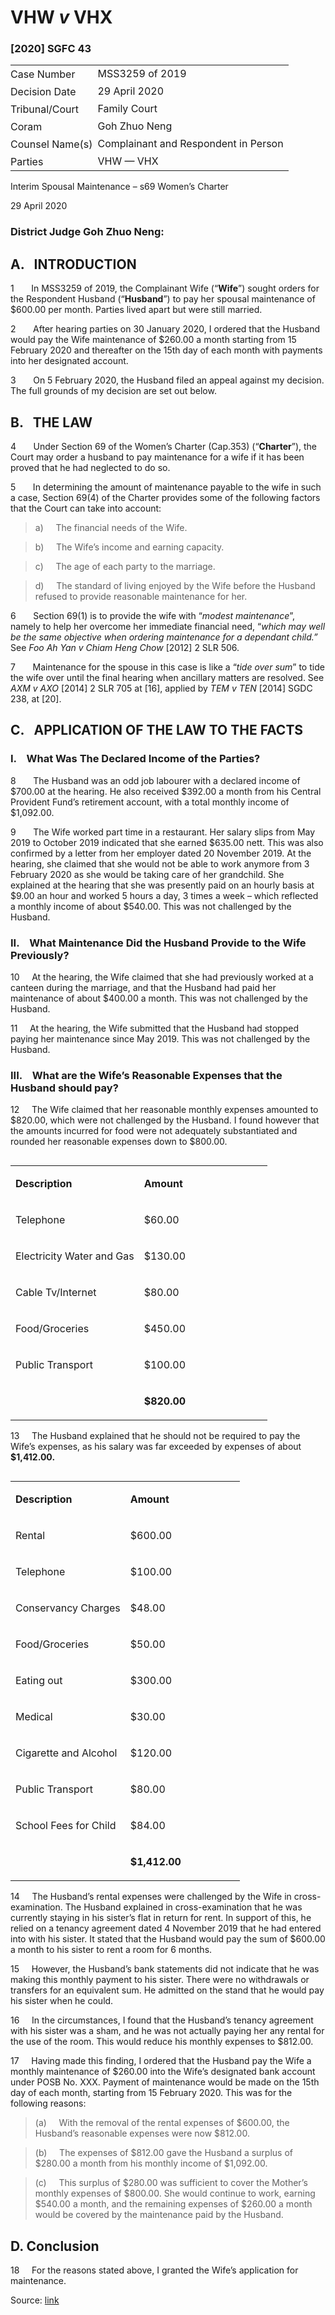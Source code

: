 <style>.footnotes::before { content: "Footnotes:"; }</style>
# VHW _v_ VHX  

### \[2020\] SGFC 43

<table id="info-table"><tbody><tr class="info-row"><td class="txt-label" style="padding: 4px 0px; white-space: nowrap" valign="top">Case Number</td><td class="txt-body">MSS3259 of 2019</td></tr><tr class="info-row"><td class="txt-label" style="padding: 4px 0px; white-space: nowrap" valign="top">Decision Date</td><td class="txt-body">29 April 2020</td></tr><tr class="info-row"><td class="txt-label" style="padding: 4px 0px; white-space: nowrap" valign="top">Tribunal/Court</td><td class="txt-body">Family Court</td></tr><tr class="info-row"><td class="txt-label" style="padding: 4px 0px; white-space: nowrap" valign="top">Coram</td><td class="txt-body">Goh Zhuo Neng</td></tr><tr class="info-row"><td class="txt-label" style="padding: 4px 0px; white-space: nowrap" valign="top">Counsel Name(s)</td><td class="txt-body">Complainant and Respondent in Person</td></tr><tr class="info-row"><td class="txt-label" style="padding: 4px 0px; white-space: nowrap" valign="top">Parties</td><td class="txt-body">VHW — VHX</td></tr></tbody></table>

Interim Spousal Maintenance – s69 Women’s Charter

29 April 2020

### District Judge Goh Zhuo Neng:

## A.   INTRODUCTION

1       In MSS3259 of 2019, the Complainant Wife (“**Wife**”) sought orders for the Respondent Husband (“**Husband**”) to pay her spousal maintenance of $600.00 per month. Parties lived apart but were still married.

2       After hearing parties on 30 January 2020, I ordered that the Husband would pay the Wife maintenance of $260.00 a month starting from 15 February 2020 and thereafter on the 15th day of each month with payments into her designated account.

3       On 5 February 2020, the Husband filed an appeal against my decision. The full grounds of my decision are set out below.

## B.   THE LAW

4       Under Section 69 of the Women’s Charter (Cap.353) (“**Charter**”), the Court may order a husband to pay maintenance for a wife if it has been proved that he had neglected to do so.

5       In determining the amount of maintenance payable to the wife in such a case, Section 69(4) of the Charter provides some of the following factors that the Court can take into account:

> a)     The financial needs of the Wife.

> b)     The Wife’s income and earning capacity.

> c)     The age of each party to the marriage.

> d)     The standard of living enjoyed by the Wife before the Husband refused to provide reasonable maintenance for her.

6       Section 69(1) is to provide the wife with “_modest maintenance_”, namely to help her overcome her immediate financial need, “_which may well be the same objective when ordering maintenance for a dependant child.”_ See _Foo Ah Yan v Chiam Heng Chow_ <span class="citation">\[2012\] 2 SLR 506</span>.

7       Maintenance for the spouse in this case is like a “_tide over sum_” to tide the wife over until the final hearing when ancillary matters are resolved. See _AXM v AXO_ <span class="citation">\[2014\] 2 SLR 705</span> at \[16\], applied by _TEM v TEN_ <span class="citation">\[2014\] SGDC 238</span>, at \[20\].

## C.   APPLICATION OF THE LAW TO THE FACTS

### I.    What Was The Declared Income of the Parties?

8       The Husband was an odd job labourer with a declared income of $700.00 at the hearing. He also received $392.00 a month from his Central Provident Fund’s retirement account, with a total monthly income of $1,092.00.

9       The Wife worked part time in a restaurant. Her salary slips from May 2019 to October 2019 indicated that she earned $635.00 nett. This was also confirmed by a letter from her employer dated 20 November 2019. At the hearing, she claimed that she would not be able to work anymore from 3 February 2020 as she would be taking care of her grandchild. She explained at the hearing that she was presently paid on an hourly basis at $9.00 an hour and worked 5 hours a day, 3 times a week – which reflected a monthly income of about $540.00. This was not challenged by the Husband.

### II.    What Maintenance Did the Husband Provide to the Wife Previously?

10     At the hearing, the Wife claimed that she had previously worked at a canteen during the marriage, and that the Husband had paid her maintenance of about $400.00 a month. This was not challenged by the Husband.

11     At the hearing, the Wife submitted that the Husband had stopped paying her maintenance since May 2019. This was not challenged by the Husband.

### III.    What are the Wife’s Reasonable Expenses that the Husband should pay?

12     The Wife claimed that her reasonable monthly expenses amounted to $820.00, which were not challenged by the Husband. I found however that the amounts incurred for food were not adequately substantiated and rounded her reasonable expenses down to $800.00.

<table align="left" cellpadding="0" cellspacing="0" class="Judg-2-tblr" frame="all" pgwide="1"><colgroup><col width="50%"> <col width="50%"> </colgroup><tbody><tr><td align="left" class="br" rowspan="1" valign="top"><p align="justify" class="Table-Para-1"><b>Description</b></p></td><td align="left" class="b" rowspan="1" valign="top"><p align="justify" class="Table-Para-1"><b>Amount</b></p></td></tr><tr><td align="left" class="br" rowspan="1" valign="top"><p align="justify" class="Table-Para-1">Telephone</p></td><td align="left" class="b" rowspan="1" valign="top"><p align="justify" class="Table-Para-1">$60.00</p></td></tr><tr><td align="left" class="br" rowspan="1" valign="top"><p align="justify" class="Table-Para-1">Electricity Water and Gas</p></td><td align="left" class="b" rowspan="1" valign="top"><p align="justify" class="Table-Para-1">$130.00</p></td></tr><tr><td align="left" class="br" rowspan="1" valign="top"><p align="justify" class="Table-Para-1">Cable Tv/Internet</p></td><td align="left" class="b" rowspan="1" valign="top"><p align="justify" class="Table-Para-1">$80.00</p></td></tr><tr><td align="left" class="br" rowspan="1" valign="top"><p align="justify" class="Table-Para-1">Food/Groceries</p></td><td align="left" class="b" rowspan="1" valign="top"><p align="justify" class="Table-Para-1">$450.00</p></td></tr><tr><td align="left" class="br" rowspan="1" valign="top"><p align="justify" class="Table-Para-1">Public Transport</p></td><td align="left" class="b" rowspan="1" valign="top"><p align="justify" class="Table-Para-1">$100.00</p></td></tr><tr><td align="left" class="r" rowspan="1" valign="top"><p align="justify" class="Table-Para-1">&nbsp;</p></td><td align="left" class="" rowspan="1" valign="top"><p align="justify" class="Table-Para-1"><b>$820.00</b></p></td></tr></tbody></table>

  
  

13     The Husband explained that he should not be required to pay the Wife’s expenses, as his salary was far exceeded by expenses of about **$1,412.00.**

<table align="left" cellpadding="0" cellspacing="0" class="Judg-2-tblr" frame="all" pgwide="1"><colgroup><col width="50%"> <col width="50%"> </colgroup><tbody><tr><td align="left" class="br" rowspan="1" valign="top"><p align="justify" class="Table-Para-1"><b>Description</b></p></td><td align="left" class="b" rowspan="1" valign="top"><p align="justify" class="Table-Para-1"><b>Amount</b></p></td></tr><tr><td align="left" class="br" rowspan="1" valign="top"><p align="justify" class="Table-Para-1">Rental</p></td><td align="left" class="b" rowspan="1" valign="top"><p align="justify" class="Table-Para-1">$600.00</p></td></tr><tr><td align="left" class="br" rowspan="1" valign="top"><p align="justify" class="Table-Para-1">Telephone</p></td><td align="left" class="b" rowspan="1" valign="top"><p align="justify" class="Table-Para-1">$100.00</p></td></tr><tr><td align="left" class="br" rowspan="1" valign="top"><p align="justify" class="Table-Para-1">Conservancy Charges</p></td><td align="left" class="b" rowspan="1" valign="top"><p align="justify" class="Table-Para-1">$48.00</p></td></tr><tr><td align="left" class="br" rowspan="1" valign="top"><p align="justify" class="Table-Para-1">Food/Groceries</p></td><td align="left" class="b" rowspan="1" valign="top"><p align="justify" class="Table-Para-1">$50.00</p></td></tr><tr><td align="left" class="br" rowspan="1" valign="top"><p align="justify" class="Table-Para-1">Eating out</p></td><td align="left" class="b" rowspan="1" valign="top"><p align="justify" class="Table-Para-1">$300.00</p></td></tr><tr><td align="left" class="br" rowspan="1" valign="top"><p align="justify" class="Table-Para-1">Medical</p></td><td align="left" class="b" rowspan="1" valign="top"><p align="justify" class="Table-Para-1">$30.00</p></td></tr><tr><td align="left" class="br" rowspan="1" valign="top"><p align="justify" class="Table-Para-1">Cigarette and Alcohol</p></td><td align="left" class="b" rowspan="1" valign="top"><p align="justify" class="Table-Para-1">$120.00</p></td></tr><tr><td align="left" class="br" rowspan="1" valign="top"><p align="justify" class="Table-Para-1">Public Transport</p></td><td align="left" class="b" rowspan="1" valign="top"><p align="justify" class="Table-Para-1">$80.00</p></td></tr><tr><td align="left" class="br" rowspan="1" valign="top"><p align="justify" class="Table-Para-1">School Fees for Child</p></td><td align="left" class="b" rowspan="1" valign="top"><p align="justify" class="Table-Para-1">$84.00</p></td></tr><tr><td align="left" class="r" rowspan="1" valign="top"><p align="justify" class="Table-Para-1">&nbsp;</p></td><td align="left" class="" rowspan="1" valign="top"><p align="justify" class="Table-Para-1"><b>$1,412.00</b></p></td></tr></tbody></table>

  
  

14     The Husband’s rental expenses were challenged by the Wife in cross-examination. The Husband explained in cross-examination that he was currently staying in his sister’s flat in return for rent. In support of this, he relied on a tenancy agreement dated 4 November 2019 that he had entered into with his sister. It stated that the Husband would pay the sum of $600.00 a month to his sister to rent a room for 6 months.

15     However, the Husband’s bank statements did not indicate that he was making this monthly payment to his sister. There were no withdrawals or transfers for an equivalent sum. He admitted on the stand that he would pay his sister when he could.

16     In the circumstances, I found that the Husband’s tenancy agreement with his sister was a sham, and he was not actually paying her any rental for the use of the room. This would reduce his monthly expenses to $812.00.

17     Having made this finding, I ordered that the Husband pay the Wife a monthly maintenance of $260.00 into the Wife’s designated bank account under POSB No. XXX. Payment of maintenance would be made on the 15th day of each month, starting from 15 February 2020. This was for the following reasons:

> (a)     With the removal of the rental expenses of $600.00, the Husband’s reasonable expenses were now $812.00.

> (b)     The expenses of $812.00 gave the Husband a surplus of $280.00 a month from his monthly income of $1,092.00.

> (c)     This surplus of $280.00 was sufficient to cover the Mother’s monthly expenses of $800.00. She would continue to work, earning $540.00 a month, and the remaining expenses of $260.00 a month would be covered by the maintenance paid by the Husband.

## D. Conclusion

18     For the reasons stated above, I granted the Wife’s application for maintenance.


Source: [link](https://www.lawnet.sg:443/lawnet/web/lawnet/free-resources?p_p_id=freeresources_WAR_lawnet3baseportlet&p_p_lifecycle=1&p_p_state=normal&p_p_mode=view&_freeresources_WAR_lawnet3baseportlet_action=openContentPage&_freeresources_WAR_lawnet3baseportlet_docId=%2FJudgment%2F24470-SSP.xml)